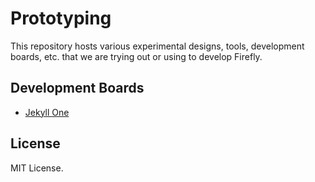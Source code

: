 Prototyping
===========

This repository hosts various experimental designs, tools,
development boards, etc. that we are trying out or using
to develop Firefly.

Development Boards
------------------

- [Jekyll One](./mixing-board-jekyll/)


License
-------

MIT License.
